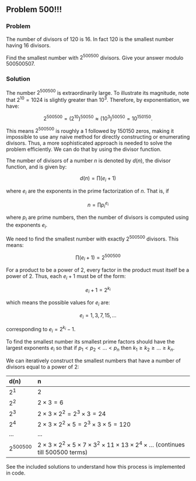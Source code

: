 ## Problem 500!!!

### Problem

The number of divisors of 120 is 16.
In fact 120 is the smallest number having 16 divisors.

Find the smallest number with $2^{500500}$ divisors.
Give your answer modulo 500500507.

### Solution

The number $2^{500500}$ is extraordinarily large. To illustrate its magnitude, note that $2^{10} = 1024$ is slightly greater than $10^3$. Therefore, by exponentiation, we have:

```math
2^{500500} = \left(2^{10}\right)^{50050} \approx \left(10^3\right)^{50050} = 10^{150150}.
```

This means $2^{500500}$ is roughly a 1 followed by 150150 zeros, making it impossible to use any naive method for directly constructing or enumerating divisors. Thus, a more sophisticated approach is needed to solve the problem efficiently. We can do that by using the divisor function.

The number of divisors of a number $n$ is denoted by $d(n)$, the divisor function, and is given by:
```math
d(n) = \prod (e_i + 1)
```

where $e_i$ are the exponents in the prime factorization of $n$. That is, if
```math
n = \prod p_i^{e_i}
```

where $p_i$ are prime numbers, then the number of divisors is computed using the exponents $e_i$.

We need to find the smallest number with exactly $2^{500500}$ divisors. This means:
```math
\prod (e_i + 1) = 2^{500500}
```

For a product to be a power of 2, every factor in the product must itself be a power of 2. Thus, each $e_i + 1$ must be of the form:
```math
e_i + 1 = 2^{k_i}
```

which means the possible values for $e_i$ are:
```math
e_i = 1, 3, 7, 15, \dots
```

corresponding to $e_i = 2^{k_i} - 1$.

To find the smallest number its smallest prime factors should have the largest exponents $e_i$ so that if $p_1 \lt p_2 \lt \dots \lt p_n$ then $k_1 \ge k_2 \ge \dots \ge k_n$.

We can iteratively construct the smallest numbers that have a number of divisors equal to a power of 2:

|d(n)|n|
|:-|:-|
|$2^1$|$2$|
|$2^2$|$2 \times 3=6$|
|$2^3$|$2 \times 3 \times 2^{2} = 2^{3} \times 3 = 24$|
|$2^4$|$2 \times 3 \times 2^{2} \times 5 = 2^{3} \times 3 \times 5 = 120$|
|...|...|
|$2^{500500}$|$2 \times 3 \times 2^{2} \times 5 \times 7 \times 3^{2} \times 11 \times 13 \times 2^{4} \times \dots$ (continues till 500500 terms)|

See the included solutions to understand how this process is implemented in code.